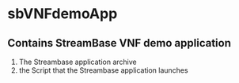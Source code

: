# sbVNFdemoApp

Contains StreamBase VNF demo application
----------------------------------------

1) The Streambase application archive
2) the Script that the Streambase application launches

